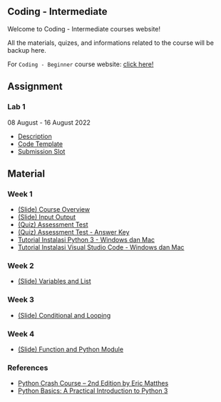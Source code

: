 ## Coding - Intermediate

Welcome to Coding - Intermediate courses website!

All the materials, quizes, and informations related to the course will be backup here.

For `Coding - Beginner` course website: [click here!](https://bonceng.github.io/codb)

## Assignment
### Lab 1
08 August - 16 August 2022
- [Description](https://docs.google.com/document/d/1RSZSG9GVMu0zTSkdDNp_dHiDtx_x_0EQMntoGou1lYM/)
- [Code Template](https://gist.github.com/bonceng/65af660b24330b6a18802be4f72251dd)
- [Submission Slot](http://bit.ly/MPS_Student_Task_Submission)

## Material
### Week 1

- [(Slide) Course Overview](https://docs.google.com/presentation/d/1_2CBNXbTxSfNE-ZyvvsyPmcJzBh-QnyZ0sam4QWDGss)
- [(Slide) Input Output](https://docs.google.com/presentation/d/1znGY50H2Ankue-beklZYFSE6qQrveVfEOyW72e3WqtA)
- [(Quiz) Assessment Test](https://docs.google.com/forms/d/13uzspMOoFP1i-gt5ORT8U2zc6hPM7gg1UqOidJ8h5hI/edit)
- [(Quiz) Assessment Test - Answer Key](assessment-key)
- [Tutorial Instalasi Python 3 - Windows dan Mac](pdf/Tutorial_Instalasi_Python3_WinMac.pdf)
- [Tutorial Instalasi Visual Studio Code - Windows dan Mac](pdf/Tutorial_Instalasi_VSCode_WinMac.pdf)

### Week 2
- [(Slide) Variables and List](https://docs.google.com/presentation/d/1G3rD4vf7bCtHfGmA-7zpkMwo9QllQkSk4VVjAPnbsDY)

### Week 3
- [(Slide) Conditional and Looping](https://docs.google.com/presentation/d/1JyaHztAhPCh5bxtmA_D4ZYcefQQsEw5c-dg5FV2b1DI/)

### Week 4
- [(Slide) Function and Python Module](https://docs.google.com/presentation/d/1hvPdN4ffo7sef-NlwRs8pGdtOLyETdzadUzaCqqYVsM)

### References
- [Python Crash Course – 2nd Edition by Eric Matthes](https://www.google.co.id/books/edition/Python_Crash_Course_2nd_Edition/w1v6DwAAQBAJ)
- [Python Basics: A Practical Introduction to Python 3](https://static.realpython.com/python-basics-sample-chapters.pdf)